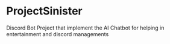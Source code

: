 # ProjectSinister
Discord Bot Project that implement the AI Chatbot for helping in entertainment and discord managements
